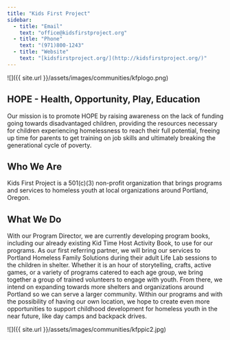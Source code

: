 ```yaml
---
title: "Kids First Project"
sidebar:
  - title: "Email"
    text: "office@kidsfirstproject.org"
  - title: "Phone"
    text: "(971)800-1243"
  - title: "Website"
    text: "[kidsfirstproject.org/](http://kidsfirstproject.org/)"
---
```


![]({{ site.url }}/assets/images/communities/kfplogo.png)

## HOPE - Health, Opportunity, Play, Education

Our mission is to promote HOPE by raising awareness on the lack of funding going towards disadvantaged children, providing the resources necessary for children experiencing homelessness to reach their full potential, freeing up time for parents to get training on job skills and ultimately breaking the generational cycle of poverty.

## Who We Are

Kids First Project is a 501(c)(3) non-profit organization that brings programs and services to homeless youth at local organizations around Portland, Oregon.

## What We Do

With our Program Director, we are currently developing program books, including our already existing Kid Time Host Activity Book, to use for our programs. As our first referring partner, we will bring our services to Portland Homeless Family Solutions during their adult Life Lab sessions to the children in shelter. Whether it is an hour of storytelling, crafts, active games, or a variety of programs catered to each age group, we bring together a group of trained volunteers to engage with youth. From there, we intend on expanding towards more shelters and organizations around Portland so we can serve a larger community. Within our programs and with the possibility of having our own location, we hope to create even more opportunities to support childhood development for homeless youth in the near future, like day camps and backpack drives.

![]({{ site.url }}/assets/images/communities/kfppic2.jpg)

